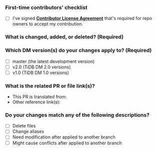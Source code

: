 <!--Thanks for your contribution to TiDB Data Migration (DM) documentation. Please answer the following questions.-->

### First-time contributors' checklist <!--Remove this section if you're not a first-time contributor.-->

- [ ] I've signed [**Contributor License Agreement**](https://cla-assistant.io/pingcap/docs-dm) that's required for repo owners to accept my contribution.

### What is changed, added, or deleted? (Required)

<!--Tell us what you did and why.-->

### Which DM version(s) do your changes apply to? (Required)

<!-- You **must** choose the DM version(s) that your changes apply to. Fill in "x" in [] to tick the checkbox below.-->

- [ ] master (the latest development version)
- [ ] v2.0 (TiDB DM 2.0 versions)
- [ ] v1.0 (TiDB DM 1.0 versions)

### What is the related PR or file link(s)?

<!--Reference link(s) will help reviewers review your PR quickly.-->

- This PR is translated from:
- Other reference link(s):

### Do your changes match any of the following descriptions?

- [ ] Delete files
- [ ] Change aliases
- [ ] Need modification after applied to another branch <!-- If yes, please comment "/label version-specific-changes-required" below to trigger the bot to add the label.-->
- [ ] Might cause conflicts after applied to another branch
